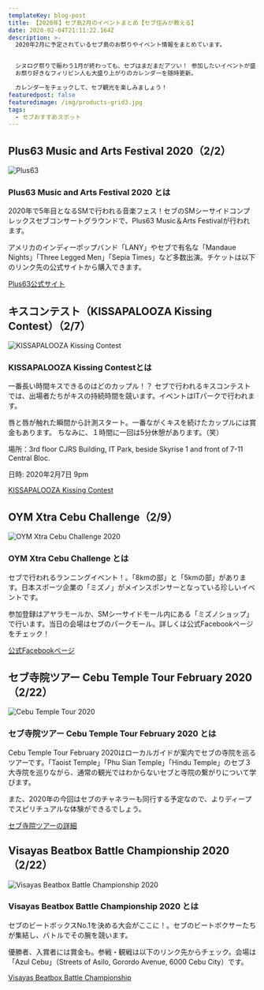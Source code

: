 ```yaml
---
templateKey: blog-post
title: 【2020年】セブ島2月のイベントまとめ【セブ住みが教える】
date: 2020-02-04T21:11:22.164Z
description: >-
  2020年2月に予定されているセブ島のお祭りやイベント情報をまとめています。


  シヌログ祭りで賑わう1月が終わっても、セブはまだまだアツい！ 参加したいイベントが盛りだくさんとなっています。
  お祭り好きなフィリピン人も大盛り上がりのカレンダーを随時更新。

  カレンダーをチェックして、セブ観光を楽しみましょう！
featuredpost: false
featuredimage: /img/products-grid3.jpg
tags:
  - セブおすすめスポット
---
```

## Plus63 Music and Arts Festival 2020（2/2）

![Plus63](/img/plus63.jpg)

### Plus63 Music and Arts Festival 2020 とは

2020年で5年目となるSMで行われる音楽フェス！セブのSMシーサイドコンプレックスセブコンサートグラウンドで、Plus63 Music＆Arts Festivalが行われます。

アメリカのインディーポップバンド「LANY」やセブで有名な「Mandaue Nights」「Three Legged Men」「Sepia Times」など多数出演。チケットは以下のリンク先の公式サイトから購入できます。

[Plus63公式サイト](https://www.plus63festival.com/?fbclid=IwAR2mgUAh613P3pYXe4ZrW5rv7p2wW0tbFWvBK5z_sMpcJLZT56SF41jOScQ)



## キスコンテスト（KISSAPALOOZA Kissing Contest）（2/7）

![KISSAPALOOZA Kissing Contest](/img/スクリーンショット-2020-02-05-9.31.55.png)

### KISSAPALOOZA Kissing Contestとは

一番長い時間キスできるのはどのカップル！？ セブで行われるキスコンテストでは、出場者たちがキスの持続時間を競います。イベントはITパークで行われます。

唇と唇が触れた瞬間から計測スタート。一番ながくキスを続けたカップルには賞金もあります。
ちなみに、１時間に一回は5分休憩があります。（笑）


場所：3rd floor CJRS Building, IT Park, beside Skyrise 1 and front of 7-11 Central Bloc.

日時: 2020年2月7日 9pm

[KISSAPALOOZA Kissing Contest](https://cutt.ly/ArO4zTR)



## OYM Xtra Cebu Challenge（2/9）

![OYM Xtra Cebu Challenge 2020](/img/ranevent.jpg)

### OYM Xtra Cebu Challenge とは

セブで行われるランニングイベント！。「8kmの部」と「5kmの部」があります。日本スポーツ企業の「ミズノ」がメインスポンサーとなっている珍しいイベントです。

参加登録はアヤラモールか、SMシーサイドモール内にある「ミズノショップ」で行います。当日の会場はセブのパークモール。詳しくは公式Facebookページをチェック！

[公式Facebookページ](https://www.facebook.com/events/2383435141736130/permalink/2710930635653244/)

## セブ寺院ツアー Cebu Temple Tour February 2020（2/22）

![Cebu Temple Tour  2020](/img/templetour.jpg)

### セブ寺院ツアー Cebu Temple Tour February 2020 とは

Cebu Temple Tour February 2020はローカルガイドが案内でセブの寺院を巡るツアーです。「Taoist Temple」「Phu Sian Temple」「Hindu Temple」のセブ３大寺院を巡りながら、通常の観光ではわからないセブと寺院の繋がりについて学びます。

また、2020年の今回はセブのチャネラーも同行する予定なので、よりディープでスピリチュアルな体験ができるでしょう。

[セブ寺院ツアーの詳細](https://allevents.in/mobile/amp-event.php?event_id=200018783142017)

## Visayas Beatbox Battle Championship 2020（2/22）

![Visayas Beatbox Battle Championship 2020](/img/beatbox.jpg)

### Visayas Beatbox Battle Championship 2020 とは

セブのビートボックスNo.1を決める大会がここに！。セブのビートボクサーたちが集結し、バトルでその腕を競います。

優勝者、入賞者には賞金も。参戦・観戦は以下のリンク先からチェック。会場は「Azul Cebu」（Streets of Asilo, Gorordo Avenue, 6000 Cebu City）です。

[Visayas Beatbox Battle Championship](https://www.facebook.com/events/949831162045956/)
